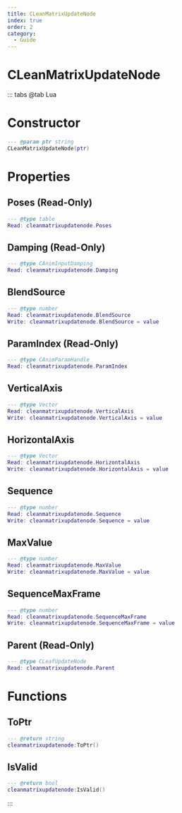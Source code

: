 ```yaml
---
title: CLeanMatrixUpdateNode
index: true
order: 2
category:
  - Guide
---
```


# CLeanMatrixUpdateNode

::: tabs
@tab Lua
# Constructor
```lua
--- @param ptr string
CLeanMatrixUpdateNode(ptr)
```
# Properties
## Poses (Read-Only)
```lua
--- @type table
Read: cleanmatrixupdatenode.Poses
```
## Damping (Read-Only)
```lua
--- @type CAnimInputDamping
Read: cleanmatrixupdatenode.Damping
```
## BlendSource 
```lua
--- @type number
Read: cleanmatrixupdatenode.BlendSource
Write: cleanmatrixupdatenode.BlendSource = value
```
## ParamIndex (Read-Only)
```lua
--- @type CAnimParamHandle
Read: cleanmatrixupdatenode.ParamIndex
```
## VerticalAxis 
```lua
--- @type Vector
Read: cleanmatrixupdatenode.VerticalAxis
Write: cleanmatrixupdatenode.VerticalAxis = value
```
## HorizontalAxis 
```lua
--- @type Vector
Read: cleanmatrixupdatenode.HorizontalAxis
Write: cleanmatrixupdatenode.HorizontalAxis = value
```
## Sequence 
```lua
--- @type number
Read: cleanmatrixupdatenode.Sequence
Write: cleanmatrixupdatenode.Sequence = value
```
## MaxValue 
```lua
--- @type number
Read: cleanmatrixupdatenode.MaxValue
Write: cleanmatrixupdatenode.MaxValue = value
```
## SequenceMaxFrame 
```lua
--- @type number
Read: cleanmatrixupdatenode.SequenceMaxFrame
Write: cleanmatrixupdatenode.SequenceMaxFrame = value
```
## Parent (Read-Only)
```lua
--- @type CLeafUpdateNode
Read: cleanmatrixupdatenode.Parent
```
# Functions
## ToPtr
```lua
--- @return string
cleanmatrixupdatenode:ToPtr()
```
## IsValid
```lua
--- @return bool
cleanmatrixupdatenode:IsValid()
```

:::